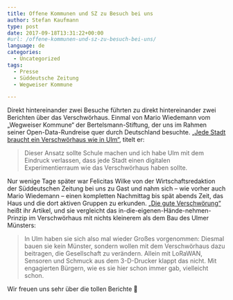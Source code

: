 ```yaml
---
title: Offene Kommunen und SZ zu Besuch bei uns
author: Stefan Kaufmann
type: post
date: 2017-09-18T13:31:22+00:00
#url: /offene-kommunen-und-sz-zu-besuch-bei-uns/
language: de
categories:
  - Uncategorized
tags:
  - Presse
  - Süddeutsche Zeitung
  - Wegweiser Kommune

---
```

Direkt hintereinander zwei Besuche führten zu direkt hintereinander zwei Berichten über das Verschwörhaus. Einmal von Mario Wiedemann vom „Wegweiser Kommune“ der Bertelsmann-Stiftung, der uns im Rahmen seiner Open-Data-Rundreise quer durch Deutschland besuchte. [„Jede Stadt braucht ein Verschwörhaus wie in Ulm“][1], titelt er:

> Dieser Ansatz sollte Schule machen und ich habe Ulm mit dem Eindruck verlassen, dass jede Stadt einen digitalen Experimentierraum wie das Verschwörhaus haben sollte.

Nur wenige Tage später war Felicitas Wilke von der Wirtschaftsredaktion der Süddeutschen Zeitung bei uns zu Gast und nahm sich – wie vorher auch Mario Wiedemann – einen kompletten Nachmittag bis spät abends Zeit, das Haus und die dort aktiven Gruppen zu erkunden. [„Die gute Verschwörung“][2] heißt ihr Artikel, und sie vergleicht das in-die-eigenen-Hände-nehmen-Prinzip im Verschwörhaus mit nichts kleinerem als dem Bau des Ulmer Münsters:

> In Ulm haben sie sich also mal wieder Großes vorgenommen: Diesmal bauen sie kein Münster, sondern wollen mit dem Verschwörhaus dazu beitragen, die Gesellschaft zu verändern. Allein mit LoRaWAN, Sensoren und Schmuck aus dem 3-D-Drucker klappt das nicht. Mit engagierten Bürgern, wie es sie hier schon immer gab, vielleicht schon.

Wir freuen uns sehr über die tollen Berichte 🙂

 [1]: https://blog.wegweiser-kommune.de/allgemein/jede-stadt-braucht-ein-verschwoerhaus-wie-in-ulm
 [2]: http://www.sueddeutsche.de/wirtschaft/smart-city-die-guten-nerds-1.3671440

